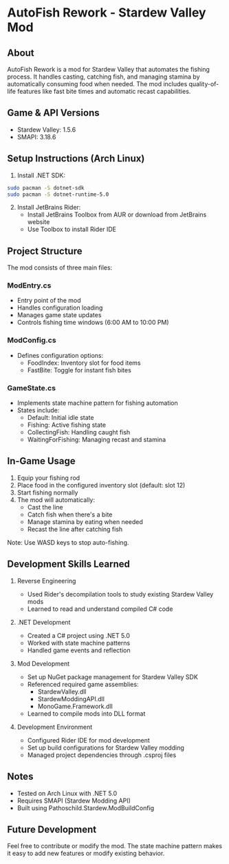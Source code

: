 # AutoFish Rework - Stardew Valley Mod

## About

AutoFish Rework is a mod for Stardew Valley that automates the fishing process. It handles casting, catching fish, and managing stamina by automatically consuming food when needed. The mod includes quality-of-life features like fast bite times and automatic recast capabilities.

## Game & API Versions
- Stardew Valley: 1.5.6
- SMAPI: 3.18.6

## Setup Instructions (Arch Linux)

1. Install .NET SDK:
```bash
sudo pacman -S dotnet-sdk
sudo pacman -S dotnet-runtime-5.0
```

2. Install JetBrains Rider:
   - Install JetBrains Toolbox from AUR or download from JetBrains website
   - Use Toolbox to install Rider IDE

## Project Structure

The mod consists of three main files:

### ModEntry.cs
- Entry point of the mod
- Handles configuration loading
- Manages game state updates
- Controls fishing time windows (6:00 AM to 10:00 PM)

### ModConfig.cs
- Defines configuration options:
  - FoodIndex: Inventory slot for food items
  - FastBite: Toggle for instant fish bites

### GameState.cs
- Implements state machine pattern for fishing automation
- States include:
  - Default: Initial idle state
  - Fishing: Active fishing state
  - CollectingFish: Handling caught fish
  - WaitingForFishing: Managing recast and stamina

## In-Game Usage

1. Equip your fishing rod
2. Place food in the configured inventory slot (default: slot 12)
3. Start fishing normally
4. The mod will automatically:
   - Cast the line
   - Catch fish when there's a bite
   - Manage stamina by eating when needed
   - Recast the line after catching fish

Note: Use WASD keys to stop auto-fishing.

## Development Skills Learned

1. Reverse Engineering
   - Used Rider's decompilation tools to study existing Stardew Valley mods
   - Learned to read and understand compiled C# code

2. .NET Development
   - Created a C# project using .NET 5.0
   - Worked with state machine patterns
   - Handled game events and reflection

3. Mod Development
   - Set up NuGet package management for Stardew Valley SDK
   - Referenced required game assemblies:
     - StardewValley.dll
     - StardewModdingAPI.dll
     - MonoGame.Framework.dll
   - Learned to compile mods into DLL format

4. Development Environment
   - Configured Rider IDE for mod development
   - Set up build configurations for Stardew Valley modding
   - Managed project dependencies through .csproj files

## Notes
- Tested on Arch Linux with .NET 5.0
- Requires SMAPI (Stardew Modding API)
- Built using Pathoschild.Stardew.ModBuildConfig

## Future Development
Feel free to contribute or modify the mod. The state machine pattern makes it easy to add new features or modify existing behavior.
